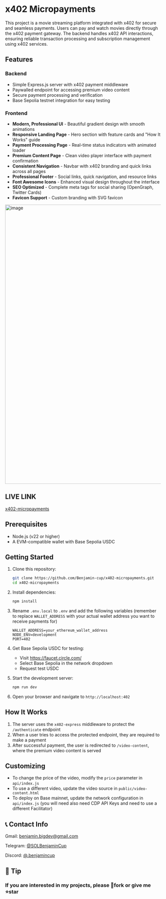 # x402 Micropayments

This project is a movie streaming platform integrated with x402 for secure and seamless payments. Users can pay and watch movies directly through the x402 payment gateway. The backend handles x402 API interactions, ensuring reliable transaction processing and subscription management using x402 services.

## Features

### Backend
- Simple Express.js server with x402 payment middleware
- Paywalled endpoint for accessing premium video content
- Secure payment processing and verification
- Base Sepolia testnet integration for easy testing

### Frontend
- **Modern, Professional UI** - Beautiful gradient design with smooth animations
- **Responsive Landing Page** - Hero section with feature cards and "How It Works" guide
- **Payment Processing Page** - Real-time status indicators with animated loader
- **Premium Content Page** - Clean video player interface with payment confirmation
- **Consistent Navigation** - Navbar with x402 branding and quick links across all pages
- **Professional Footer** - Social links, quick navigation, and resource links
- **Font Awesome Icons** - Enhanced visual design throughout the interface
- **SEO Optimized** - Complete meta tags for social sharing (OpenGraph, Twitter Cards)
- **Favicon Support** - Custom branding with SVG favicon

<img width="1863" height="901" alt="image" src="https://github.com/user-attachments/assets/8cf1123c-933e-4c3b-bbba-48cccfd7db30" />

## LIVE LINK
[x402-micropayments](https://x402-micropayments.vercel.app/)

## Prerequisites

- Node.js (v22 or higher)
- A EVM-compatible wallet with Base Sepolia USDC

## Getting Started

1. Clone this repository:

   ```bash
   git clone https://github.com/Benjamin-cup/x402-micropayments.git
   cd x402-micropayments
   ```

2. Install dependencies:
   ```bash
   npm install
   ```

3. Rename `.env.local` to `.env` and add the following variables (remember to replace `WALLET_ADDRESS` with your actual wallet address you want to receive payments for)

   ```
   WALLET_ADDRESS=your_ethereum_wallet_address
   NODE_ENV=development
   PORT=402
   ```

4. Get Base Sepolia USDC for testing:
   - Visit https://faucet.circle.com/
   - Select Base Sepolia in the network dropdown
   - Request test USDC

5. Start the development server:
   ```bash
   npm run dev
   ```

6. Open your browser and navigate to `http://localhost:402`

## How It Works

1. The server uses the `x402-express` middleware to protect the `/authenticate` endpoint
2. When a user tries to access the protected endpoint, they are required to make a payment
3. After successful payment, the user is redirected to `/video-content`, where the premium video content is served



## Customizing

- To change the price of the video, modify the `price` parameter in `api/index.js`
- To use a different video, update the video source in `public/video-content.html`
- To deploy on Base mainnet, update the network configuration in `api/index.js` (you will need also need CDP API Keys and need to use a different Facilitator)

## 📞 Contact Info



Gmail: benjamin.bigdev@gmail.com

Telegram: [@SOLBenjaminCup](https://t.me/SOLBenjaminCup)

Discord: [@.benjamincup](https://discord.com/channels/@me/1305610537790476382)

## 🍵 Tip

### If you are interested in my projects, please 🔗fork or give me ⭐star
